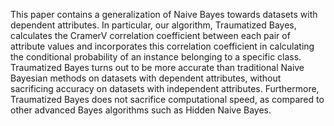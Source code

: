 This paper contains a generalization of Naive Bayes towards datasets with dependent attributes. In particular, our algorithm, Traumatized Bayes, calculates the CramerV correlation coefficient between each pair of attribute values and incorporates this correlation coefficient in calculating the conditional probability of an instance belonging to a specific class. Traumatized Bayes turns out to be more accurate than traditional Naive Bayesian methods on datasets with dependent attributes, without sacrificing accuracy on datasets with independent attributes. Furthermore, Traumatized Bayes does not sacrifice computational speed, as compared to other advanced Bayes algorithms such as Hidden Naive Bayes. 

